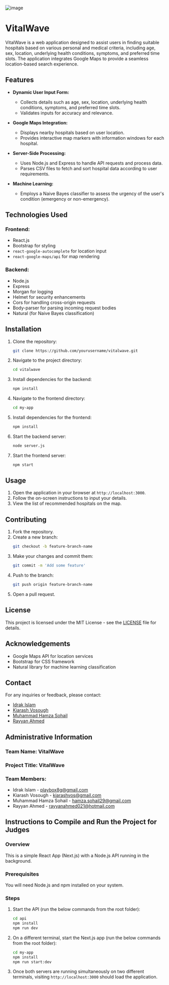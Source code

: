![image](https://github.com/user-attachments/assets/05d2dec8-1306-475b-90de-0728f6283fb4)

# VitalWave

VitalWave is a web application designed to assist users in finding suitable hospitals based on various personal and medical criteria, including age, sex, location, underlying health conditions, symptoms, and preferred time slots. The application integrates Google Maps to provide a seamless location-based search experience.

## Features

- **Dynamic User Input Form:**
  - Collects details such as age, sex, location, underlying health conditions, symptoms, and preferred time slots.
  - Validates inputs for accuracy and relevance.

- **Google Maps Integration:**
  - Displays nearby hospitals based on user location.
  - Provides interactive map markers with information windows for each hospital.

- **Server-Side Processing:**
  - Uses Node.js and Express to handle API requests and process data.
  - Parses CSV files to fetch and sort hospital data according to user requirements.

- **Machine Learning:**
  - Employs a Naive Bayes classifier to assess the urgency of the user's condition (emergency or non-emergency).

## Technologies Used

### Frontend:
- React.js
- Bootstrap for styling
- `react-google-autocomplete` for location input
- `react-google-maps/api` for map rendering

### Backend:
- Node.js
- Express
- Morgan for logging
- Helmet for security enhancements
- Cors for handling cross-origin requests
- Body-parser for parsing incoming request bodies
- Natural (for Naive Bayes classification)

## Installation

1. Clone the repository:
   ```bash
   git clone https://github.com/yourusername/vitalwave.git
   ```

2. Navigate to the project directory:
   ```bash
   cd vitalwave
   ```

3. Install dependencies for the backend:
   ```bash
   npm install
   ```

4. Navigate to the frontend directory:
   ```bash
   cd my-app
   ```

5. Install dependencies for the frontend:
   ```bash
   npm install
   ```

6. Start the backend server:
   ```bash
   node server.js
   ```

7. Start the frontend server:
   ```bash
   npm start
   ```

## Usage

1. Open the application in your browser at `http://localhost:3000`.
2. Follow the on-screen instructions to input your details.
3. View the list of recommended hospitals on the map.

## Contributing

1. Fork the repository.
2. Create a new branch:
   ```bash
   git checkout -b feature-branch-name
   ```
3. Make your changes and commit them:
   ```bash
   git commit -m 'Add some feature'
   ```
4. Push to the branch:
   ```bash
   git push origin feature-branch-name
   ```
5. Open a pull request.

## License

This project is licensed under the MIT License - see the [LICENSE](LICENSE) file for details.

## Acknowledgements

- Google Maps API for location services
- Bootstrap for CSS framework
- Natural library for machine learning classification

## Contact

For any inquiries or feedback, please contact:
- [Idrak Islam](mailto:playbox8g@gmail.com)
- [Kiarash Vosough](mailto:kiarashvos@gmail.com)
- [Muhammad Hamza Sohail](mailto:hamza.sohail29@gmail.com)
- [Rayyan Ahmed](mailto:rayyanahmed021@hotmail.com)

## Administrative Information

### Team Name: VitalWave

### Project Title: VitalWave

### Team Members:
- Idrak Islam - playbox8g@gmail.com
- Kiarash Vosough - kiarashvos@gmail.com
- Muhammad Hamza Sohail - hamza.sohail29@gmail.com
- Rayyan Ahmed - rayyanahmed021@hotmail.com

## Instructions to Compile and Run the Project for Judges

### Overview
This is a simple React App (Next.js) with a Node.js API running in the background.

### Prerequisites
You will need Node.js and npm installed on your system.

### Steps

1. Start the API (run the below commands from the root folder):
   ```bash
   cd api
   npm install
   npm run dev
   ```

2. On a different terminal, start the Next.js app (run the below commands from the root folder):
   ```bash
   cd my-app
   npm install
   npm run start:dev
   ```

3. Once both servers are running simultaneously on two different terminals, visiting `http://localhost:3000` should load the application.
